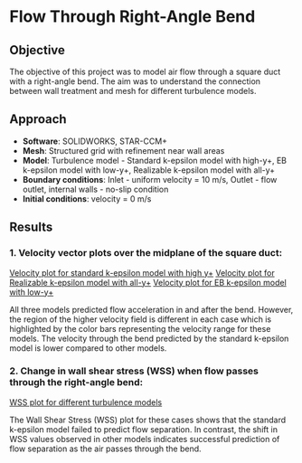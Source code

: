 # Flow Through Right-Angle Bend

## Objective
The objective of this project was to model air flow through a square duct with a right-angle bend. The aim was to understand the connection between wall treatment and mesh for different turbulence models.

## Approach
- **Software**: SOLIDWORKS, STAR-CCM+
- **Mesh**: Structured grid with refinement near wall areas
- **Model**: Turbulence model - Standard k-epsilon model with high-y+, EB k-epsilon model with low-y+, Realizable k-epsilon model with all-y+
- **Boundary conditions**: Inlet - uniform velocity = 10 m/s, Outlet - flow outlet, internal walls - no-slip condition
- **Initial conditions**: velocity = 0 m/s 

## Results
### 1. Velocity vector plots over the midplane of the square duct:

[Velocity plot for standard k-epsilon model with high y+](images/high_y+_k-e_standard_Velocity_Midplane.png)
[Velocity plot for Realizable k-epsilon model with all-y+](images/realizable_all_y+_k-e_Velocity_Midplane.png)
[Velocity plot for EB k-epsilon model with low-y+](images/low_y+_k-e_EB_Velocity_Midplane.png)

All three models predicted flow acceleration in and after the bend. However, the region of the higher velocity field is different in each case which is highlighted by the color bars representing the velocity range for these models. The velocity through the bend predicted by the standard k-epsilon model is lower compared to other models.

### 2. Change in wall shear stress (WSS) when flow passes through the right-angle bend:

[WSS plot for different turbulence models](images/WSS.png)

The Wall Shear Stress (WSS) plot for these cases shows that the standard k-epsilon model failed to predict flow separation. In contrast, the shift in WSS values observed in other models indicates successful prediction of flow separation as the air passes through the bend.
